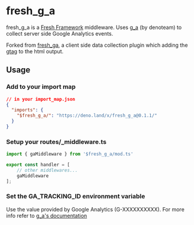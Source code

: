 # fresh_g_a

fresh_g_a is a [Fresh Framework](https://fresh.deno.dev/) middleware. Uses [g_a](https://deno.land/x/g_a) (by denoteam) to collect server side Google Analytics events.

Forked from [fresh_ga](https://deno.land/x/fresh_ga), a client side data collection plugin which adding the [gtag](https://developers.google.com/tag-platform/gtagjs) to the html output.

## Usage

### Add to your import map

```json
// in your import_map.json
{
  "imports": {
    "$fresh_g_a/": "https://deno.land/x/fresh_g_a@0.1.1/"
  }
}
```

### Setup your routes/_middleware.ts

```ts
import { gaMiddleware } from '$fresh_g_a/mod.ts'

export const handler = [
    // other middlewares...
    gaMiddleware
];

```


### Set the GA_TRACKING_ID environment variable
Use the value provided by Google Analytics (G-XXXXXXXXXX). For more info refer to [g_a's documentation](https://deno.land/x/g_a)
